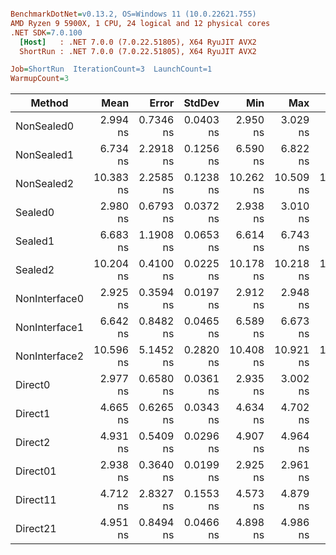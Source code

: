 ``` ini

BenchmarkDotNet=v0.13.2, OS=Windows 11 (10.0.22621.755)
AMD Ryzen 9 5900X, 1 CPU, 24 logical and 12 physical cores
.NET SDK=7.0.100
  [Host]   : .NET 7.0.0 (7.0.22.51805), X64 RyuJIT AVX2
  ShortRun : .NET 7.0.0 (7.0.22.51805), X64 RyuJIT AVX2

Job=ShortRun  IterationCount=3  LaunchCount=1  
WarmupCount=3  

```
|        Method |      Mean |     Error |    StdDev |       Min |       Max |       P90 |   Gen0 | Allocated |
|-------------- |----------:|----------:|----------:|----------:|----------:|----------:|-------:|----------:|
|    NonSealed0 |  2.994 ns | 0.7346 ns | 0.0403 ns |  2.950 ns |  3.029 ns |  3.024 ns | 0.0014 |      24 B |
|    NonSealed1 |  6.734 ns | 2.2918 ns | 0.1256 ns |  6.590 ns |  6.822 ns |  6.815 ns | 0.0029 |      48 B |
|    NonSealed2 | 10.383 ns | 2.2585 ns | 0.1238 ns | 10.262 ns | 10.509 ns | 10.483 ns | 0.0048 |      80 B |
|       Sealed0 |  2.980 ns | 0.6793 ns | 0.0372 ns |  2.938 ns |  3.010 ns |  3.006 ns | 0.0014 |      24 B |
|       Sealed1 |  6.683 ns | 1.1908 ns | 0.0653 ns |  6.614 ns |  6.743 ns |  6.733 ns | 0.0029 |      48 B |
|       Sealed2 | 10.204 ns | 0.4100 ns | 0.0225 ns | 10.178 ns | 10.218 ns | 10.217 ns | 0.0048 |      80 B |
| NonInterface0 |  2.925 ns | 0.3594 ns | 0.0197 ns |  2.912 ns |  2.948 ns |  2.941 ns | 0.0014 |      24 B |
| NonInterface1 |  6.642 ns | 0.8482 ns | 0.0465 ns |  6.589 ns |  6.673 ns |  6.671 ns | 0.0029 |      48 B |
| NonInterface2 | 10.596 ns | 5.1452 ns | 0.2820 ns | 10.408 ns | 10.921 ns | 10.828 ns | 0.0048 |      80 B |
|       Direct0 |  2.977 ns | 0.6580 ns | 0.0361 ns |  2.935 ns |  3.002 ns |  3.000 ns | 0.0014 |      24 B |
|       Direct1 |  4.665 ns | 0.6265 ns | 0.0343 ns |  4.634 ns |  4.702 ns |  4.693 ns | 0.0014 |      24 B |
|       Direct2 |  4.931 ns | 0.5409 ns | 0.0296 ns |  4.907 ns |  4.964 ns |  4.956 ns | 0.0019 |      32 B |
|      Direct01 |  2.938 ns | 0.3640 ns | 0.0199 ns |  2.925 ns |  2.961 ns |  2.954 ns | 0.0014 |      24 B |
|      Direct11 |  4.712 ns | 2.8327 ns | 0.1553 ns |  4.573 ns |  4.879 ns |  4.840 ns | 0.0014 |      24 B |
|      Direct21 |  4.951 ns | 0.8494 ns | 0.0466 ns |  4.898 ns |  4.986 ns |  4.982 ns | 0.0019 |      32 B |

